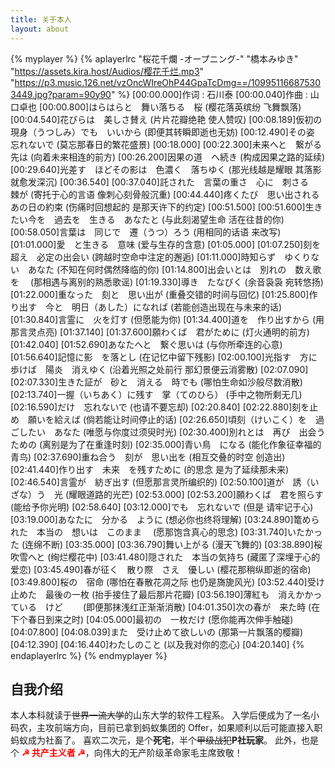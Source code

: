 ```yaml
---
title: 关于本人
layout: about
---
```


{% myplayer %}
{% aplayerlrc "桜花千爛 -オープニング-" "橋本みゆき" "https://assets.kira.host/Audios/樱花千烂.mp3" "https://p3.music.126.net/vzOncWIreOhP44GpaTcDmg==/109951166875303449.jpg?param=90y90" %}
[00:00.000]作词 : 石川泰
[00:00.040]作曲 : 山口卓也
[00:00.800]はらはらと　舞い落ちる　桜 (樱花落英缤纷 飞舞飘落)
[00:04.540]花びらは　美しさ賛え (片片花瓣绝艳 使人赞叹)
[00:08.189]仮初の　現身（うつしみ）でも　いいから (即便其转瞬即逝也无妨)
[00:12.490]その姿　忘れないで (莫忘那春日的繁花盛景)
[00:18.000]
[00:22.300]未来へと　繋がる先は (向着未来相连的前方)
[00:26.200]因果の道　へ続き (构成因果之路的延续)
[00:29.640]光差す　ほどその影は　色濃く　落ちゆく (那光线越是耀眼 其落影就愈发深沉)
[00:36.540]
[00:37.040]託された　言葉の重さ　心に　刺さる　棘が (寄托于心的言语 像刺心刻骨般沉重)
[00:44.440]疼くたび　思い出される　あの日の約束 (伤痛时回想起的 是那天许下的约定)
[00:51.500]
[00:51.600]生きたい今を　過去を　生きる　あなたと (与此刻渴望生命 活在往昔的你)
[00:58.050]言葉は　同じで　遷（うつ）ろう (用相同的话语 来改写)
[01:01.000]愛　と生きる　意味 (爱与生存的含意)
[01:05.000]
[01:07.250]刻を超え　必定の出会い (跨越时空命中注定的邂逅)
[01:11.000]時知らず　ゆくりない　あなた (不知在何时偶然降临的你)
[01:14.800]出会いとは　別れの　数え歌を　 (那相遇与离别的熟悉歌谣)
[01:19.330]導き　たなびく (余音袅袅 宛转悠扬)
[01:22.000]重なった　刻と　思い出が (重叠交错的时间与回忆)
[01:25.800]作り出す　今と　明日（あした）になれば (若能创造出现在与未来的话)
[01:30.840]言霊に　火を灯す (但愿能为你)
[01:34.400]道を　作り出すから (用那言灵点亮)
[01:37.140]
[01:37.600]願わくば　君がために (灯火通明的前方)
[01:42.040]
[01:52.690]あなたへと　繋ぐ思いは (与你所牵连的心意)
[01:56.640]記憶に影　を落とし (在记忆中留下残影)
[02:00.100]光指す　方に歩けば　陽炎　消えゆく (沿着光照之处前行 那幻景便云消雾散)
[02:07.090]
[02:07.330]生きた証が　砂と　消える　時でも (哪怕生命如沙般尽数消散)
[02:13.740]一握（いちあく）に残す　掌（てのひら） (手中之物所剩无几)
[02:16.590]だけ　忘れないで (也请不要忘却)
[02:20.840]
[02:22.880]刻を止め　願いを給えば (倘若能让时间停止的话)
[02:26.650]頃刻（けいこく）を　過ごしたい　あなた (唯愿与你度过须臾时光)
[02:30.400]別れとは　再び　出会うための (离别是为了在重逢时刻)
[02:35.000]青い鳥　になる (能化作象征幸福的青鸟)
[02:37.690]重ね合う　刻が　思い出を (相互交叠的时空 创造出)
[02:41.440]作り出す　未来　を残すために (的思念 是为了延续那未来)
[02:46.540]言霊が　紡ぎ出す (但愿那言灵所编织的)
[02:50.100]道が　誘（いざな）う　光 (耀眼道路的光芒)
[02:53.000]
[02:53.200]願わくば　君を照らす (能给予你光明)
[02:58.640]
[03:12.000]でも　忘れないで (但是 请牢记于心)
[03:19.000]あなたに　分かる　ように (想必你也终将理解)
[03:24.890]篭められた　本当の　想いは　このまま　 (愿那饱含真心的思念)
[03:31.740]いたかった (连绵不断)
[03:35.000]
[03:36.790]舞い上がる (漫天飞舞的)
[03:38.890]桜吹雪へと (绚烂樱花中)
[03:41.480]隠された　本当の気持ち (藏匿了深埋于心的爱恋)
[03:45.490]春が征く　散り際　さえ　優しい (樱花那稍纵即逝的宿命)
[03:49.800]桜の　宿命 (哪怕在春散花凋之际 也仍是旖旎风光)
[03:52.440]受け止めた　最後の一枚 (抬手接住了最后那片花瓣)
[03:56.190]薄紅も　消えかかっている　けど　　 (即便那抹浅红正渐渐消散)
[04:01.350]次の春が　来た時 (在下个春日到来之时)
[04:05.000]最初の　一枚だけ (愿你能再次伸手触碰)
[04:07.800]
[04:08.039]また　受け止めて欲しいの (那第一片飘落的樱瓣)
[04:12.390]
[04:16.440]わたしのこと (以及我对你的恋心)
[04:20.140]
{% endaplayerlrc %}
{% endmyplayer %}

## 自我介绍

本人本科就读于<del>世界一流大学</del>的山东大学的软件工程系。
入学后便成为了一名小码农，主攻前端方向，目前已拿到蚂蚁集团的 Offer，如果顺利以后可能直接入职蚂蚁成为社畜了。
喜欢二次元，是个**死宅**，半个<del>甲级战犯</del><b>P</b>**社玩家**。
此外，也是个 <span style="color: red">**☭ 共产主义者 ☭**</span>，向伟大的无产阶级革命家毛主席致敬！
